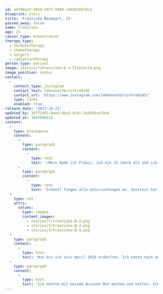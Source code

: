 ```yaml
---
id: abf90a37-495d-44ff-8488-1945b18b78c4
blueprint: story
title: 'Franziska Baumgart, 25'
passed_away: false
name: Franziska
age: 25
cancer_type: breastcancer
therapy_type:
  - hormonetherapy
  - chemotherapy
  - surgery
  - radiationtherapy
person_type: patient
image: stories/f/Franziska-B-1-Titelbild.png
image_position: center
contact:
  -
    contact_type: instagram
    contact_text: lebennachbrustkrebs95
    contact_url: 'https://www.instagram.com/lebennachbrustkrebs95/'
    type: links
    enabled: true
release_date: '2021-10-21'
updated_by: 3b7f2d63-0aed-4ba3-824c-3b1650cef8a6
updated_at: 1647898122
content:
  -
    type: blockquote
    content:
      -
        type: paragraph
        content:
          -
            type: text
            text: '»Mein Name ist Franzi, ich bin 25 Jahre alt und ich erhielt im November 2019 die Diagnose Brustkrebs. Da war ich gerade mal 24 Jahre alt. Mit meiner kleinen Tochter im Alter von 13 Monaten auf dem Arm, stand meine Welt still. Ich dachte nur, ich werde sterben!'
      -
        type: paragraph
        content:
          -
            type: text
            text: 'Schnell fingen alle Untersuchungen an. Gestreut hat es ›nur‹ in meinen Lymphknoten unter dem Arm, aber sonst hatte ich ›Glück im Unglück‹. Bereits zwei Wochen nach der Diagnose fing die Chemotherapie an. Ich erhielt insgesamt acht Stück davon, hatte eine brusterhaltende Operation und meine Lymphknoten wurden entfernt. Dazu kamen 33 Bestrahlungen und insgesamt 18 mal Antikörpertherapie. Einen Port à Cath hatte ich selbstverständlich auch erhalten.'
  -
    type: set
    attrs:
      values:
        type: images
        content_images:
          - stories/f/Franziska-B-2.png
          - stories/f/Franziska-B-3.png
          - stories/f/Franziska-B-4.png
  -
    type: paragraph
    content:
      -
        type: text
        text: 'Nun bin ich seit April 2020 krebsfrei. Ich hatte nach der Chemotherapie eine komplette Remission! Ein Traum! Ziel erreicht! Nun kämpfe ich mich zurück ins Leben. Ich habe ein ausgeprägtes Fatigue-Syndrom und verarbeite das Geschehene. Denn nur weil ›krebsfrei‹, ist man noch lange nicht gesund. Aber ich liebe mein neues Leben! Meine neuen Haare sowieso! Ich habe das alles irgendwie gebraucht, um meine Persönlichkeit zu finden. Da bin ich irgendwie auch dankbar! Denn jetzt bin ich ich❣️'
  -
    type: paragraph
    content:
      -
        type: text
        text: 'Ich möchte mit meinem Account Mut machen und helfen. Ich bekomme viele Nachrichten und freue mich über jede einzelne, die ich beantworten kann. Einfach nie den Mut verlieren!«'
---
```

